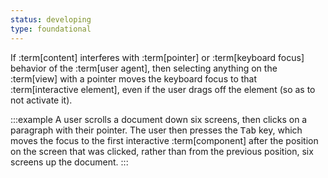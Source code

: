 ```yaml
---
status: developing
type: foundational
---
```


If :term[content] interferes with :term[pointer] or :term[keyboard focus] behavior of the :term[user agent], then selecting anything on the :term[view] with a pointer moves the keyboard focus to that :term[interactive element], even if the user drags off the element (so as to not activate it).

:::example
A user scrolls a document down six screens, then clicks on a paragraph with their pointer. The user then presses the <kbd>Tab</kbd> key, which moves the focus to the first interactive :term[component] after the position on the screen that was clicked, rather than from the previous position, six screens up the document.
:::